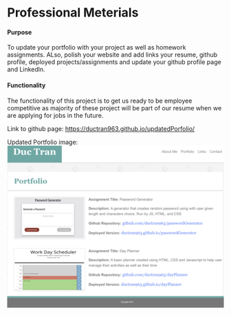# Professional Meterials

#### Purpose

To update your portfolio with your project as well as homework assignments. ALso, polish your website and add links your resume, github profile, deployed projects/assignments and update your github profile page and Linkedln.

#### Functionality

The functionality of this project is to get us ready to be employee competitive as majority of these project will be part of our resume when we are applying for jobs in the future.

Link to github page: https://ductran963.github.io/updatedPorfolio/

Updated Portfolio image:
![image info](./assets/images/updatedPortfolio.png)




